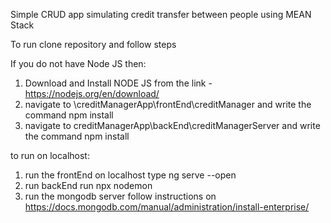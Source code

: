 Simple CRUD app simulating credit transfer between people using MEAN Stack


To run clone repository and follow steps

If you do not have Node JS then:
1. Download and Install NODE JS from the link - https://nodejs.org/en/download/
2. navigate to \creditManagerApp\frontEnd\creditManager and write the command npm install
3. navigate to creditManagerApp\backEnd\creditManagerServer and write the command npm install

to run on localhost:
1. run the frontEnd on localhost type ng serve --open
2. run backEnd run npx nodemon
3. run the mongodb server follow instructions on https://docs.mongodb.com/manual/administration/install-enterprise/
 
